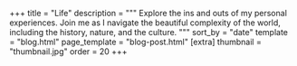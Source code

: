 +++
title = "Life"
description = """
Explore the ins and outs of my personal experiences. 
Join me as I navigate the beautiful complexity of the world, including the history, nature, and the culture.
"""
sort_by = "date"
template = "blog.html"
page_template = "blog-post.html"
[extra]
thumbnail = "thumbnail.jpg"
order = 20
+++